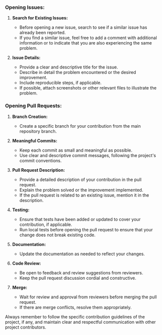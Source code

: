 ### Opening Issues:

1. **Search for Existing Issues:**

   - Before opening a new issue, search to see if a similar issue has already been reported.
   - If you find a similar issue, feel free to add a comment with additional information or to indicate that you are also experiencing the same problem.

2. **Issue Details:**
   - Provide a clear and descriptive title for the issue.
   - Describe in detail the problem encountered or the desired improvement.
   - Include reproducible steps, if applicable.
   - If possible, attach screenshots or other relevant files to illustrate the problem.

### Opening Pull Requests:

1. **Branch Creation:**

   - Create a specific branch for your contribution from the main repository branch.

2. **Meaningful Commits:**

   - Keep each commit as small and meaningful as possible.
   - Use clear and descriptive commit messages, following the project's commit conventions.

3. **Pull Request Description:**

   - Provide a detailed description of your contribution in the pull request.
   - Explain the problem solved or the improvement implemented.
   - If the pull request is related to an existing issue, mention it in the description.

4. **Testing:**

   - Ensure that tests have been added or updated to cover your contribution, if applicable.
   - Run local tests before opening the pull request to ensure that your change does not break existing code.

5. **Documentation:**

   - Update the documentation as needed to reflect your changes.

6. **Code Review:**

   - Be open to feedback and review suggestions from reviewers.
   - Keep the pull request discussion cordial and constructive.

7. **Merge:**
   - Wait for review and approval from reviewers before merging the pull request.
   - If there are merge conflicts, resolve them appropriately.

Always remember to follow the specific contribution guidelines of the project, if any, and maintain clear and respectful communication with other project contributors.
